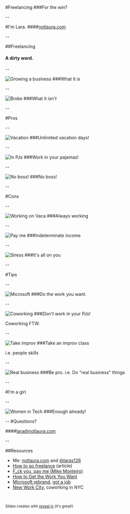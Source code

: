 #Freelancing
###For the win?

--

#I'm <span class="special">Lara</span>.
####[notlaura.com](http://notlaura.com)

--

##Freelancing
#### A dirty word.
--

![Growing a business](img/perscholas/running_business.jpg)
###What it _is_

--

![Broke](img/perscholas/begging.jpg)
###What it _isn't_

--

#Pros

--

![Vacation](img/perscholas/vacation.jpg)
###Unlimited vacation days!

--

![In PJs](img/perscholas/in_pjs.png)
###Work in your pajamas!

--

![No boss!](img/perscholas/bad_boss.jpg)
###No boss!


--

#Cons

--

![Working on Vaca](img/perscholas/working_vaca.jpg)
###Always working

--

![Pay me](img/perscholas/pay_me.jpg)
###Indeterminate income

--

![Stress](img/perscholas/stress.jpg)
###It's all on you

--

#Tips

--

![Microsoft](img/perscholas/microsoft.png)
###Do the work you want.

--

![Coworking](img/perscholas/coworking.jpg)
###_Don't_ work in your PJs! 

Coworking FTW.


--

![Take improv](img/perscholas/improv.jpg)
###Take an improv class 

i.e. people skills

--

![Real business](img/perscholas/contract.jpg)
###Be pro.
i.e. Do "real business" things

--

#I'm a girl

--

![Women in Tech](img/perscholas/women_tech.jpg)
###Enough already!

--
#Questions?

####[lara@notlaura.com](mailt:lara@notlaura.com)

--

##Resources
* Me: [notlaura.com](http://notlaura.com) and [@laras126](http://twitter.com)
* [How to go freelance](https://medium.com/p/fe625e5bb1d1) (article)
* [F_ck you, pay me (Mike Monteiro)](http://vimeo.com/22053820)
* [How to Get the Work You Want](http://danielmall.com/articles/how-to-get-the-work-you-want/) 
* [Microsoft rebrand](http://www.minimallyminimal.com/2012/7/3/the-next-microsoft.html), [got a job](http://www.minimallyminimal.com/blog/msft)
* [New Work City](http://nwc.co), coworking in NYC

<br />

<small>Slides creates with <a href="https://github.com/hakimel/reveal.js" target="blank">reveal.js</a> (it's great!)</small>
